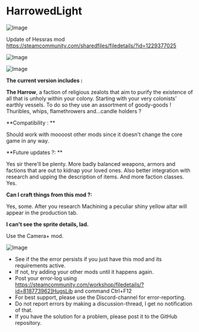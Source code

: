 # HarrowedLight

![Image](https://i.imgur.com/buuPQel.png)

Update of Hessras mod
https://steamcommunity.com/sharedfiles/filedetails/?id=1229377025

![Image](https://i.imgur.com/pufA0kM.png)

	
![Image](https://i.imgur.com/Z4GOv8H.png)


**The current version includes :**

**The Harrow**, a faction of religious zealots that aim to purify the existence of all that is unholy within your colony. Starting with your very colonists&apos; earthly vessels. To do so they use an assortment of goody-goods ! Thuribles, whips, flamethrowers and...candle holders ?




**Compatibility : **

Should work with moooost other mods since it doesn&apos;t change the core game in any way.

**Future updates ?: **

Yes sir there&apos;ll be plenty. More badly balanced weapons, armors and factions that are out to kidnap your loved ones. Also better integration with research and upping the description of items. And more faction classes. Yes.

**Can I craft things from this mod ?:**

Yes, some. After you research Machining a peculiar shiny yellow altar will appear in the production tab.

**I can&apos;t see the sprite details, lad.**

Use the Camera+ mod.



![Image](https://i.imgur.com/PwoNOj4.png)



-  See if the the error persists if you just have this mod and its requirements active.
-  If not, try adding your other mods until it happens again.
-  Post your error-log using https://steamcommunity.com/workshop/filedetails/?id=818773962]HugsLib and command Ctrl+F12
-  For best support, please use the Discord-channel for error-reporting.
-  Do not report errors by making a discussion-thread, I get no notification of that.
-  If you have the solution for a problem, please post it to the GitHub repository.




